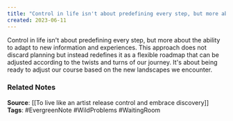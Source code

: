 ```yaml
---
title: "Control in life isn't about predefining every step, but more about the ability to adapt to new information and experiences"
created: 2023-06-11
---
```


Control in life isn't about predefining every step, but more about the ability to adapt to new information and experiences. This approach does not discard planning but instead redefines it as a flexible roadmap that can be adjusted according to the twists and turns of our journey. It's about being ready to adjust our course based on the new landscapes we encounter.

### Related Notes
**Source**: [[To live like an artist release control and embrace discovery]]
**Tags**: #EvergreenNote #WildProblems #WaitingRoom 

